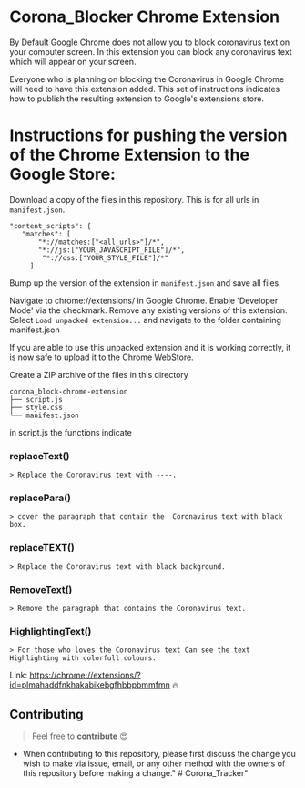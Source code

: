 # Corona_Blocker Chrome Extension

By Default Google Chrome does not allow you to block coronavirus text on your computer screen. In this extension you can block any coronavirus text which will appear on your screen.

Everyone who is planning on blocking the Coronavirus in Google Chrome will need to have this extension added. This set of instructions indicates how to publish the resulting extension to Google's extensions store.

# Instructions for pushing the version of the Chrome Extension to the Google Store:

Download a copy of the files in this repository. This is for all urls in `manifest.json`.

```
"content_scripts": {
   "matches": [
       "*://matches:["<all_urls>"]/*",
       "*://js:["YOUR_JAVASCRIPT_FILE"]/*",
        "*://css:["YOUR_STYLE_FILE"]/*"
     ]
````

Bump up the version of the extension in `manifest.json` and save all files.

Navigate to chrome://extensions/ in Google Chrome. Enable 'Developer Mode' via the checkmark. Remove any existing versions of this extension. Select `Load unpacked extension...` and navigate to the folder containing manifest.json

If you are able to use this unpacked extension and it is working correctly, it is now safe to upload it to the Chrome WebStore.

Create a ZIP archive of the files in this directory

```
corona_block-chrome-extension
├── script.js
├── style.css
└── manifest.json
```
in script.js the functions indicate

### replaceText()
```
> Replace the Coronavirus text with ----.
```

### replacePara()
```
> cover the paragraph that contain the  Coronavirus text with black box.
```

### replaceTEXT()
```
> Replace the Coronavirus text with black background.
```

### RemoveText()
```
> Remove the paragraph that contains the Coronavirus text.
```

### HighlightingText()
```
> For those who loves the Coronavirus text Can see the text Highlighting with colorfull colours.

```

Link:  [https://chrome://extensions/?id=plmahaddfnkhakabikebgfhbbpbmmfmn](https://chrome://extensions/?id=plmahaddfnkhakabikebgfhbbpbmmfmn) 🔥

## Contributing

> Feel free to **contribute** 😍
- When contributing to this repository, please first discuss the change you wish to make via issue, email, or any other method with the owners of this repository before making a change." # Corona_Tracker" 
